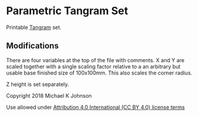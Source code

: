 Parametric Tangram Set
======================

Printable [Tangram](https://en.wikipedia.org/wiki/Tangram) set.

Modifications
-------------

There are four variables at the top of the file with comments.
X and Y are scaled together with a single scaling factor relative
to a an arbitrary but usable base finished size of 100x100mm.
This also scales the corner radius.

Z height is set separately.

Copyright 2018 Michael K Johnson

Use allowed under [Attribution 4.0 International (CC BY 4.0)
license terms](https://creativecommons.org/licenses/by/4.0/legalcode)

